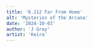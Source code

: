```yaml
---
title: '6.112 Far From Home'
alt: 'Mysteries of the Arcana'
date: '2024-10-03'
author: 'J Gray'
artist: 'Keira'
---
```

